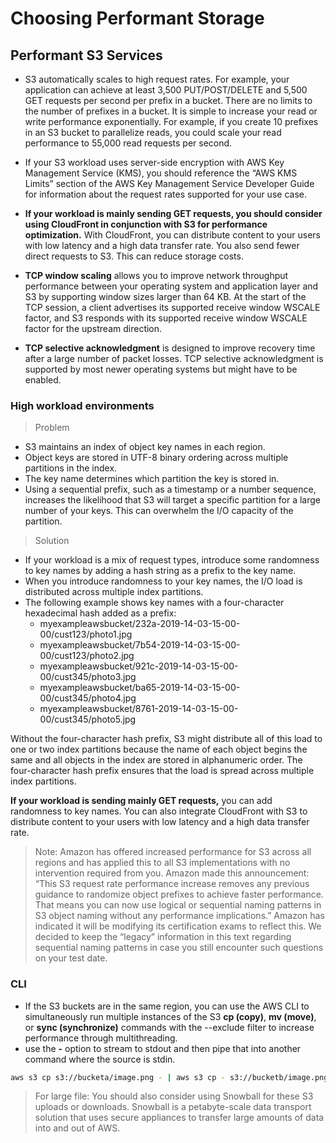 # Choosing Performant Storage

## Performant S3 Services

- S3 automatically scales to high request rates. For example, your application can achieve at least 3,500 PUT/POST/DELETE and 5,500 GET requests per second per prefix in a bucket. There are no limits to the number of prefixes in a bucket. It is simple to increase your read or write performance exponentially. For example, if you create 10 prefixes in an S3 bucket to parallelize reads, you could scale your read performance to 55,000 read requests per second.

- If your S3 workload uses server-side encryption with AWS Key Management Service (KMS), you should reference the “AWS KMS Limits” section of the AWS Key Management Service Developer Guide for information about the request rates supported for your use case.

- **If your workload is mainly sending GET requests, you should consider using CloudFront in conjunction with S3 for performance optimization.** With CloudFront, you can distribute content to your users with low latency and a high data transfer rate. You also send fewer direct requests to S3. This can reduce storage costs.

- **TCP window scaling** allows you to improve network throughput performance between your operating system and application layer and S3 by supporting window sizes larger than 64 KB. At the start of the TCP session, a client advertises its supported receive window WSCALE factor, and S3 responds with its supported receive window WSCALE factor for the upstream direction.

- **TCP selective acknowledgment** is designed to improve recovery time after a large number of packet losses. TCP selective acknowledgment is supported by most newer operating systems but might have to be enabled.

### High workload environments

> Problem

- S3 maintains an index of object key names in each region.
- Object keys are stored in UTF-8 binary ordering across multiple partitions in the index.
- The key name determines which partition the key is stored in.
- Using a sequential prefix, such as a timestamp or a number sequence, increases the likelihood that S3 will target a specific partition for a large number of your keys. This can overwhelm the I/O capacity of the partition.

> Solution

- If your workload is a mix of request types, introduce some randomness to key names by adding a hash string as a prefix to the key name.
- When you introduce randomness to your key names, the I/O load is distributed across multiple index partitions.
- The following example shows key names with a four-character hexadecimal hash added as a prefix:
  - myexampleawsbucket/232a-2019-14-03-15-00-00/cust123/photo1.jpg
  - myexampleawsbucket/7b54-2019-14-03-15-00-00/cust123/photo2.jpg
  - myexampleawsbucket/921c-2019-14-03-15-00-00/cust345/photo3.jpg
  - myexampleawsbucket/ba65-2019-14-03-15-00-00/cust345/photo4.jpg
  - myexampleawsbucket/8761-2019-14-03-15-00-00/cust345/photo5.jpg

Without the four-character hash prefix, S3 might distribute all of this load to one or two index partitions because the name of each object begins the same and all objects in the index are stored in alphanumeric order. The four-character hash prefix ensures that the load is spread across multiple index partitions.

**If your workload is sending mainly GET requests,** you can add randomness to key names. You can also integrate CloudFront with S3 to distribute content to your users with low latency and a high data transfer rate.

> Note: Amazon has offered increased performance for S3 across all regions and has applied this to all S3 implementations with no intervention required from you. Amazon made this announcement: “This S3 request rate performance increase removes any previous guidance to randomize object prefixes to achieve faster performance. That means you can now use logical or sequential naming patterns in S3 object naming without any performance implications.” Amazon has indicated it will be modifying its certification exams to reflect this. We decided to keep the “legacy” information in this text regarding sequential naming patterns in case you still encounter such questions on your test date.

### CLI

- If the S3 buckets are in the same region, you can use the AWS CLI to simultaneously run multiple instances of the S3 **cp (copy)**, **mv (move)**, or **sync (synchronize)** commands with the --exclude filter to increase performance through multithreading.
- use the **-** option to stream to stdout and then pipe that into another command where the source is stdin.

```bash
aws s3 cp s3://bucketa/image.png - | aws s3 cp - s3://bucketb/image.png
```

> For large file: You should also consider using Snowball for these S3 uploads or downloads. Snowball is a petabyte-scale data transport solution that uses secure appliances to transfer large amounts of data into and out of AWS.
